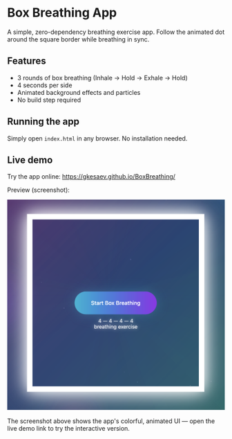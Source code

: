 # Box Breathing App

A simple, zero-dependency breathing exercise app. Follow the animated dot around the square border while breathing in sync.

## Features

- 3 rounds of box breathing (Inhale → Hold → Exhale → Hold)
- 4 seconds per side
- Animated background effects and particles
- No build step required

## Running the app

Simply open `index.html` in any browser. No installation needed.

## Live demo

Try the app online: https://gkesaev.github.io/BoxBreathing/

Preview (screenshot):

![Box Breathing demo screenshot](./screenshot.png "Box Breathing preview")

The screenshot above shows the app's colorful, animated UI — open the live demo link to try the interactive version.
